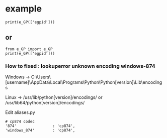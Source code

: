 # example
```
print(e_GP(['egpid']))
```
## or
```
from e_GP import e_GP
print(e_GP(['egpid']))
```

### How to fixed : lookuperror unknown encoding windows-874
Windows -> C:\Users\\[username]\AppData\Local\Programs\Python\Python[version]\Lib\encodings

Linux -> /usr/lib/python[version]/encodings/ or /usr/lib64/python[version]/encodings/

Edit aliases.py

```
# cp874 codec
'874'                : 'cp874',
'windows_874'        : 'cp874',
```
